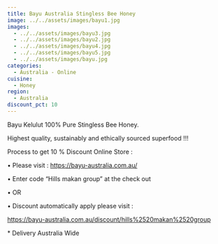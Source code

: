 ```yaml
---
title: Bayu Australia Stingless Bee Honey
image: ../../assets/images/bayu1.jpg
images:
  - ../../assets/images/bayu3.jpg
  - ../../assets/images/bayu2.jpg
  - ../../assets/images/bayu4.jpg
  - ../../assets/images/bayu5.jpg
  - ../../assets/images/bayu.jpg
categories:
  - Australia - Online
cuisine:
  - Honey
region:
  - Australia
discount_pct: 10
---
```


Bayu Kelulut 100% Pure Stingless Bee Honey.

Highest quality, sustainably and ethically sourced superfood !!!

Process to get 10 % Discount Online Store :

• Please visit : https://bayu-australia.com.au/

• Enter code “Hills makan group” at the check out

• OR

• Discount automatically apply please visit :

https://bayu-australia.com.au/discount/hills%2520makan%2520group

\* Delivery Australia Wide
